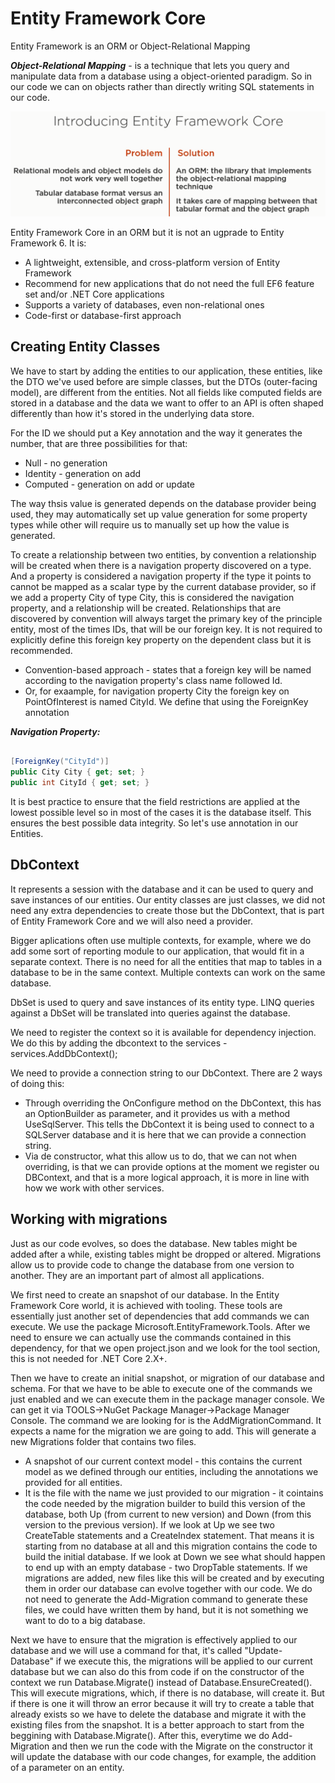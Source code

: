 # Entity Framework Core

Entity Framework is an ORM or Object-Relational Mapping

___Object-Relational Mapping___ - is a technique that lets you query and manipulate data from a database using a object-oriented paradigm. So in our code we can on objects rather than directly writing SQL statements in our code.

![Entity Framework](https://github.com/andreborgesdev/Thesis-Notes/blob/master/Images/Entity_Framework_Core.png?raw=true)

Entity Framework Core in an ORM but it is not an ugprade to Entity Framework 6. It is:

- A lightweight, extensible, and cross-platform version of Entity Framework
- Recommend for new applications that do not need the full EF6 feature set and/or .NET Core applications
- Supports a variety of databases, even non-relational ones
- Code-first or database-first approach

## Creating Entity Classes

We have to start by adding the entities to our application, these entities, like the DTO we've used before are simple classes, but the DTOs (outer-facing model), are different from the entities. Not all fields like computed fields are stored in a database and the data we want to offer to an API is often shaped differently than how it's stored in the underlying data store.

For the ID we should put a Key annotation and the way it generates the number, that are three possibilities for that:

- Null - no generation
- Identity - generation on add
- Computed - generation on add or update

The way thsis value is generated depends on the database provider being used, they may automatically set up value generation for some property types while other will require us to manually set up how the value is generated.

To create a relationship between two entities, by convention a relationship will be created when there is a navigation property discovered on a type. And a property is considered a navigation property if the type it points to cannot be mapped as a scalar type by the current database provider, so if we add a property City of type City, this is considered the navigation property, and a relationship will be created. Relationships that are discovered by convention will always target the primary key of the principle entity, most of the times IDs, that will be our foreign key. It is not required to explicitly define this foreign key property on the dependent class but it is recommended.

- Convention-based approach - states that a foreign key will be named according to the navigation property's class name followed Id.
- Or, for exaample, for navigation property City the foreign key on PointOfInterest is named CityId. We define that using the ForeignKey annotation

___Navigation Property:___

```csharp

[ForeignKey("CityId")]
public City City { get; set; }
public int CityId { get; set; }
```

It is best practice to ensure that the field restrictions are applied at the lowest possible level so in most of the cases it is the database itself. This ensures the best possible data integrity. So let's use annotation in our Entities.

## DbContext

It represents a session with the database and it can be used to query and save instances of our entities. Our entity classes are just classes, we did not need any extra dependencies to create those but the DbContext, that is part of Entity Framework Core and we will also need a provider.

Bigger aplications often use multiple contexts, for example, where we do add some sort of reporting module to our application, that would fit in a separate context. There is no need for all the entities that map to tables in a database to be in the same context. Multiple contexts can work on the same database.

DbSet is used to query and save instances of its entity type. LINQ queries against a DbSet will be translated into queries against the database.

We need to register the context so it is available for dependency injection. We do this by adding the dbcontext to the services - services.AddDbContext();

We need to provide a connection string to our DbContext. There are 2 ways of doing this:

- Through overriding the OnConfigure method on the DbContext, this has an OptionBuilder as parameter, and it provides us with a method UseSqlServer. This tells the DbContext it is being used to connect to a SQLServer database and it is here that we can provide a connection string.
- Via de constructor, what this allow us to do, that we can not when overriding, is that we can provide options at the moment we register ou DBContext, and that is a more logical approach, it is more in line with how we work with other services.

## Working with migrations

Just as our code evolves, so does the database. New tables might be added after a while, existing tables might be dropped or altered. Migrations allow us to provide code to change the database from one version to another. They are an important part of almost all applications.

We first need to create an snapshot of our database. In the Entity Framework Core world, it is achieved with tooling. These tools are essentially just another set of dependencies that add commands we can execute. We use the package Microsoft.EntityFramework.Tools. After we need to ensure we can actually use the commands contained in this dependency, for that we open project.json and we look for the tool section, this is not needed for .NET Core 2.X+.

Then we have to create an initial snapshot, or migration of our database and schema. For that we have to be able to execute one of the commands we just enabled and we can execute them in the package manager console. We can get it via TOOLS->NuGet Package Manager->Package Manager Console. The command we are looking for is the AddMigrationCommand. It expects a name for the migration we are going to add. This will generate a new Migrations folder that contains two files.

- A snapshot of our current context model - this contains the current model as we defined through our entities, including the annotations we provided for all entities.
- It is the file with the name we just provided to our migration - it cointains the code needed by the migration builder to build this version of the database, both Up (from current to new version) and Down (from this version to the previous version). If we look at Up we see two CreateTable statements and a CreateIndex statement. That means it is starting from no database at all and this migration contains the code to build the initial database. If we look at Down we see what should happen to end up with an empty database - two DropTable statements. If we migrations are added, new files like this will be created and by executing them in order our database can evolve together with our code. We do not need to generate the Add-Migration command to generate these files, we could have written them by hand, but it is not something we want to do to a big database.

Next we have to ensure that the migration is effectively applied to our database and we will use a command for that, it's called "Update-Database" if we execute this, the migrations will be applied to our current database but we can also do this from code if on the constructor of the context we run Database.Migrate() instead of Database.EnsureCreated(). This will execute migrations, which, if there is no database, will create it. But if there is one it will throw an error because it will try to create a table that already exists so we have to delete the database and migrate it with the existing files from the snapshot. It is a better approach to start from the beggining with Database.Migrate(). After this, everytime we do Add-Migration and then we run the code with the Migrate on the constructor it will update the database with our code changes, for example, the addition of a parameter on an entity.

